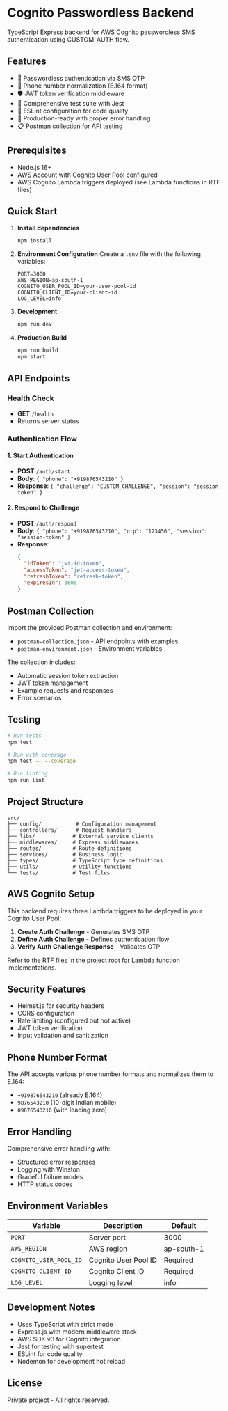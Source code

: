 # Cognito Passwordless Backend

TypeScript Express backend for AWS Cognito passwordless SMS authentication using CUSTOM_AUTH flow.

## Features

- 🔐 Passwordless authentication via SMS OTP
- 📱 Phone number normalization (E.164 format)
- 🛡️ JWT token verification middleware
- 🧪 Comprehensive test suite with Jest
- 📝 ESLint configuration for code quality
- 🚀 Production-ready with proper error handling
- 📋 Postman collection for API testing

## Prerequisites

- Node.js 16+
- AWS Account with Cognito User Pool configured
- AWS Cognito Lambda triggers deployed (see Lambda functions in RTF files)

## Quick Start

1. **Install dependencies**

   ```bash
   npm install
   ```

2. **Environment Configuration**
   Create a `.env` file with the following variables:

   ```env
   PORT=3000
   AWS_REGION=ap-south-1
   COGNITO_USER_POOL_ID=your-user-pool-id
   COGNITO_CLIENT_ID=your-client-id
   LOG_LEVEL=info
   ```

3. **Development**

   ```bash
   npm run dev
   ```

4. **Production Build**
   ```bash
   npm run build
   npm start
   ```

## API Endpoints

### Health Check

- **GET** `/health`
- Returns server status

### Authentication Flow

#### 1. Start Authentication

- **POST** `/auth/start`
- **Body**: `{ "phone": "+919876543210" }`
- **Response**: `{ "challenge": "CUSTOM_CHALLENGE", "session": "session-token" }`

#### 2. Respond to Challenge

- **POST** `/auth/respond`
- **Body**: `{ "phone": "+919876543210", "otp": "123456", "session": "session-token" }`
- **Response**:
  ```json
  {
    "idToken": "jwt-id-token",
    "accessToken": "jwt-access-token",
    "refreshToken": "refresh-token",
    "expiresIn": 3600
  }
  ```

## Postman Collection

Import the provided Postman collection and environment:

- `postman-collection.json` - API endpoints with examples
- `postman-environment.json` - Environment variables

The collection includes:

- Automatic session token extraction
- JWT token management
- Example requests and responses
- Error scenarios

## Testing

```bash
# Run tests
npm test

# Run with coverage
npm test -- --coverage

# Run linting
npm run lint
```

## Project Structure

```
src/
├── config/           # Configuration management
├── controllers/      # Request handlers
├── libs/            # External service clients
├── middlewares/     # Express middlewares
├── routes/          # Route definitions
├── services/        # Business logic
├── types/           # TypeScript type definitions
├── utils/           # Utility functions
└── tests/           # Test files
```

## AWS Cognito Setup

This backend requires three Lambda triggers to be deployed in your Cognito User Pool:

1. **Create Auth Challenge** - Generates SMS OTP
2. **Define Auth Challenge** - Defines authentication flow
3. **Verify Auth Challenge Response** - Validates OTP

Refer to the RTF files in the project root for Lambda function implementations.

## Security Features

- Helmet.js for security headers
- CORS configuration
- Rate limiting (configured but not active)
- JWT token verification
- Input validation and sanitization

## Phone Number Format

The API accepts various phone number formats and normalizes them to E.164:

- `+919876543210` (already E.164)
- `9876543210` (10-digit Indian mobile)
- `09876543210` (with leading zero)

## Error Handling

Comprehensive error handling with:

- Structured error responses
- Logging with Winston
- Graceful failure modes
- HTTP status codes

## Environment Variables

| Variable               | Description          | Default    |
| ---------------------- | -------------------- | ---------- |
| `PORT`                 | Server port          | 3000       |
| `AWS_REGION`           | AWS region           | ap-south-1 |
| `COGNITO_USER_POOL_ID` | Cognito User Pool ID | Required   |
| `COGNITO_CLIENT_ID`    | Cognito Client ID    | Required   |
| `LOG_LEVEL`            | Logging level        | info       |

## Development Notes

- Uses TypeScript with strict mode
- Express.js with modern middleware stack
- AWS SDK v3 for Cognito integration
- Jest for testing with supertest
- ESLint for code quality
- Nodemon for development hot reload

## License

Private project - All rights reserved.
